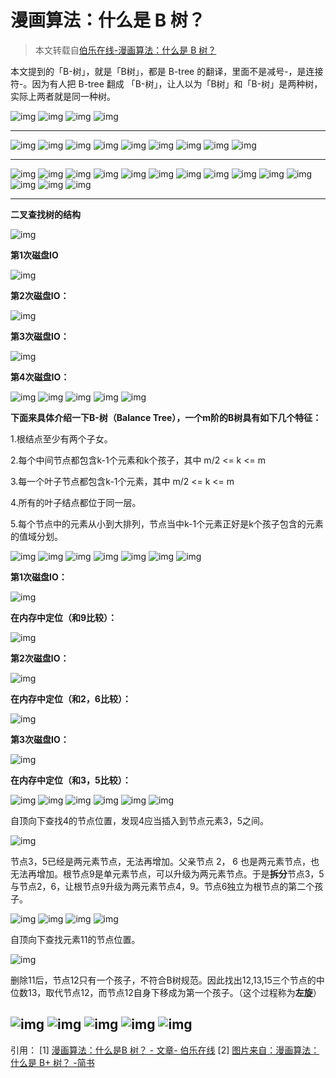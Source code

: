 # 漫画算法：什么是 B 树？

> 本文转载自[伯乐在线-漫画算法：什么是 B 树？](http://blog.jobbole.com/111757/?utm_source=blog.jobbole.com&utm_medium=relatedPosts)

本文提到的「B-树」，就是「B树」，都是 B-tree 的翻译，里面不是减号-，是连接符-。因为有人把 B-tree 翻成 「B-树」，让人以为「B树」和「B-树」是两种树，实际上两者就是同一种树。

![img](./resources/b_tree_img_0.jpg)
![img](./resources/b_tree_img_1.jpg)
![img](./resources/b_tree_img_2.jpg)
![img](./resources/b_tree_img_3.jpg)

------

![img](./resources/b_tree_img_4.jpg)
![img](./resources/b_tree_img_5.jpg)
![img](./resources/b_tree_img_6.jpg)
![img](./resources/b_tree_img_7.jpg)
![img](./resources/b_tree_img_8.jpg)
![img](./resources/b_tree_img_9.jpg)
![img](./resources/b_tree_img_10.jpg)
![img](./resources/b_tree_img_11.jpg)
![img](./resources/b_tree_img_12.jpg)

------

![img](./resources/b_tree_img_13.jpg)
![img](./resources/b_tree_img_14.jpg)
![img](./resources/b_tree_img_15.jpg)
![img](./resources/b_tree_img_16.jpg)
![img](./resources/b_tree_img_17.jpg)
![img](./resources/b_tree_img_18.jpg)
![img](./resources/b_tree_img_19.jpg)
![img](./resources/b_tree_img_20.jpg)
![img](./resources/b_tree_img_21.jpg)
![img](./resources/b_tree_img_22.jpg)
![img](./resources/b_tree_img_23.jpg)
![img](./resources/b_tree_img_24.jpg)
![img](./resources/b_tree_img_25.jpg)
![img](./resources/b_tree_img_26.jpg)

------

**二叉查找树的结构**

![img](./resources/b_tree_img_27.jpg)

**第1次磁盘IO**

![img](./resources/b_tree_img_28.jpg)

**第2次磁盘IO：**

![img](./resources/b_tree_img_29.jpg)

**第3次磁盘IO：**

![img](./resources/b_tree_img_30.jpg)

**第4次磁盘IO：**

![img](./resources/b_tree_img_31.jpg)
![img](./resources/b_tree_img_32.jpg)
![img](./resources/b_tree_img_33.jpg)
![img](./resources/b_tree_img_34.jpg)
![img](./resources/b_tree_img_35.jpg)

**下面来具体介绍一下B-树（Balance Tree），一个m阶的B树具有如下几个特征：**

1.根结点至少有两个子女。

2.每个中间节点都包含k-1个元素和k个孩子，其中 m/2 <= k <= m

3.每一个叶子节点都包含k-1个元素，其中 m/2 <= k <= m

4.所有的叶子结点都位于同一层。

5.每个节点中的元素从小到大排列，节点当中k-1个元素正好是k个孩子包含的元素的值域分划。

![img](./resources/b_tree_img_36.jpg)
![img](./resources/b_tree_img_37.jpg)
![img](./resources/b_tree_img_38.jpg)
![img](./resources/b_tree_img_39.jpg)
![img](./resources/b_tree_img_40.jpg)
![img](./resources/b_tree_img_41.jpg)
![img](./resources/b_tree_img_42.jpg)

**第1次磁盘IO：**

![img](./resources/b_tree_img_43.jpg)

**在内存中定位（和9比较）：**

![img](./resources/b_tree_img_44.jpg)



**第2次磁盘IO：**

![img](./resources/b_tree_img_45.jpg)

**在内存中定位（和2，6比较）：**

![img](./resources/b_tree_img_46.jpg)

**第3次磁盘IO：**

![img](./resources/b_tree_img_47.jpg)

**在内存中定位（和3，5比较）：**

![img](./resources/b_tree_img_48.jpg)
![img](./resources/b_tree_img_49.jpg)
![img](./resources/b_tree_img_50.jpg)
![img](./resources/b_tree_img_51.jpg)
![img](./resources/b_tree_img_52.jpg)
![img](./resources/b_tree_img_53.jpg)

自顶向下查找4的节点位置，发现4应当插入到节点元素3，5之间。

![img](./resources/b_tree_img_54.jpg)

节点3，5已经是两元素节点，无法再增加。父亲节点 2， 6 也是两元素节点，也无法再增加。根节点9是单元素节点，可以升级为两元素节点。于是**拆分**节点3，5与节点2，6，让根节点9升级为两元素节点4，9。节点6独立为根节点的第二个孩子。

![img](./resources/b_tree_img_55.jpg)
![img](./resources/b_tree_img_56.jpg)
![img](./resources/b_tree_img_57.jpg)
![img](./resources/b_tree_img_58.jpg)

自顶向下查找元素11的节点位置。

![img](./resources/b_tree_img_59.jpg)

删除11后，节点12只有一个孩子，不符合B树规范。因此找出12,13,15三个节点的中位数13，取代节点12，而节点12自身下移成为第一个孩子。（这个过程称为**左旋**）

![img](./resources/b_tree_img_60.jpg)
![img](./resources/b_tree_img_61.jpg)
![img](./resources/b_tree_img_62.jpg)
![img](./resources/b_tree_img_63.jpg)
![img](./resources/b_tree_img_64.jpg)
------

引用：
[1] [漫画算法：什么是B 树？ - 文章- 伯乐在线](http://blog.jobbole.com/111757/?utm_source=blog.jobbole.com&utm_medium=relatedPosts) 
[2] [图片来自：漫画算法：什么是 B+ 树？ -简书](https://www.jianshu.com/p/1f2560f0e87f)